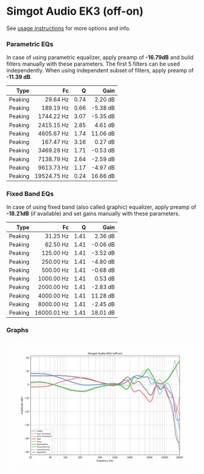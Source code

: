 # Simgot Audio EK3 (off-on)
See [usage instructions](https://github.com/jaakkopasanen/AutoEq#usage) for more options and info.

### Parametric EQs
In case of using parametric equalizer, apply preamp of **-16.79dB** and build filters manually
with these parameters. The first 5 filters can be used independently.
When using independent subset of filters, apply preamp of **-11.39 dB**.

| Type    | Fc          |    Q | Gain     |
|--------:|------------:|-----:|---------:|
| Peaking | 29.64 Hz    | 0.74 | 2.20 dB  |
| Peaking | 189.19 Hz   | 0.66 | -5.38 dB |
| Peaking | 1744.22 Hz  | 3.07 | -5.35 dB |
| Peaking | 2415.15 Hz  | 2.85 | 4.61 dB  |
| Peaking | 4605.67 Hz  | 1.74 | 11.06 dB |
| Peaking | 167.47 Hz   | 3.16 | 0.27 dB  |
| Peaking | 3469.28 Hz  | 1.71 | -0.53 dB |
| Peaking | 7138.79 Hz  | 2.64 | -2.59 dB |
| Peaking | 9613.73 Hz  | 1.17 | -4.97 dB |
| Peaking | 19524.75 Hz | 0.24 | 16.66 dB |

### Fixed Band EQs
In case of using fixed band (also called graphic) equalizer, apply preamp of **-18.21dB**
(if available) and set gains manually with these parameters.

| Type    | Fc          |    Q | Gain     |
|--------:|------------:|-----:|---------:|
| Peaking | 31.25 Hz    | 1.41 | 2.36 dB  |
| Peaking | 62.50 Hz    | 1.41 | -0.06 dB |
| Peaking | 125.00 Hz   | 1.41 | -3.52 dB |
| Peaking | 250.00 Hz   | 1.41 | -4.80 dB |
| Peaking | 500.00 Hz   | 1.41 | -0.68 dB |
| Peaking | 1000.00 Hz  | 1.41 | 0.53 dB  |
| Peaking | 2000.00 Hz  | 1.41 | -2.83 dB |
| Peaking | 4000.00 Hz  | 1.41 | 11.28 dB |
| Peaking | 8000.00 Hz  | 1.41 | -2.45 dB |
| Peaking | 16000.01 Hz | 1.41 | 18.01 dB |

### Graphs
![](./Simgot%20Audio%20EK3%20(off-on).png)